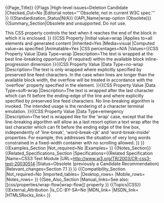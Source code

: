 {{Page_Title}}
{{Flags
|High-level issues=Deletion Candidate
|Checked_Out=No
|Editorial notes='''Obsolete; not in current W3C spec.'''
}}
{{Standardization_Status|N/A}}
{{API_Name|wrap-option (Obsolete)}}
{{Summary_Section|Obsolete and unsupported. Do not use.

This CSS property controls the text when it reaches the end of the block in which it is enclosed.
}}
{{CSS Property
|Initial value=wrap
|Applies to=all elements and generated content
|Inherited=Yes
|Media=visual
|Computed value=as specified
|Animatable=Yes
|CSS percentages=N/A
|Values={{CSS Property Value
|Data Type=wrap
|Description=The text is wrapped at the best line-breaking opportunity (if required) within the available block inline-progression dimension
}}{{CSS Property Value
|Data Type=no-wrap
|Description=The text is only wrapped where explicitly specified by preserved line feed characters. In the case when lines are longer than the available block width, the overflow will be treated in accordance with the 'overflow' property specified in the element.
}}{{CSS Property Value
|Data Type=soft-wrap
|Description=The text is wrapped after the last character which can fit before the ending-edge of the line and where explicitly specified by preserved line feed characters. No line-breaking algorithm is invoked. The intended usage is the rendering of a character terminal emulation.
}}{{CSS Property Value
|Data Type=emergency
|Description=The text is wrapped like for the 'wrap' case, except that the line-breaking algorithm will allow as a last resort option a text wrap after the last character which can fit before the ending edge of the line box, independently of 'line-break', 'word-break-cjk' and 'word-break-inside' properties. For example, this addresses the situation of very long words constrained in a fixed-width container with no scrolling allowed.
}}
}}
{{Examples_Section
|Not_required=No
|Examples=
}}
{{Notes_Section}}
{{Related_Specifications_Section
|Specifications={{Related Specification
|Name=CSS3 Text Module
|URL=http://www.w3.org/TR/2003/CR-css3-text-20030514
|Status=Obsolete (previously a Candidate Recommendation)
|Relevant_changes=Section 7.1
}}
}}
{{Compatibility_Section
|Not_required=No
|Imported_tables=
|Desktop_rows=
|Mobile_rows=
|Notes_rows=
}}
{{See_Also_Section
|Manual_links=See also: [[css/properties/wrap-flow|wrap-flow]] property
}}
{{Topics|CSS}}
{{External_Attribution
|Is_CC-BY-SA=No
|MDN_link=
|MSDN_link=
|HTML5Rocks_link=
}}